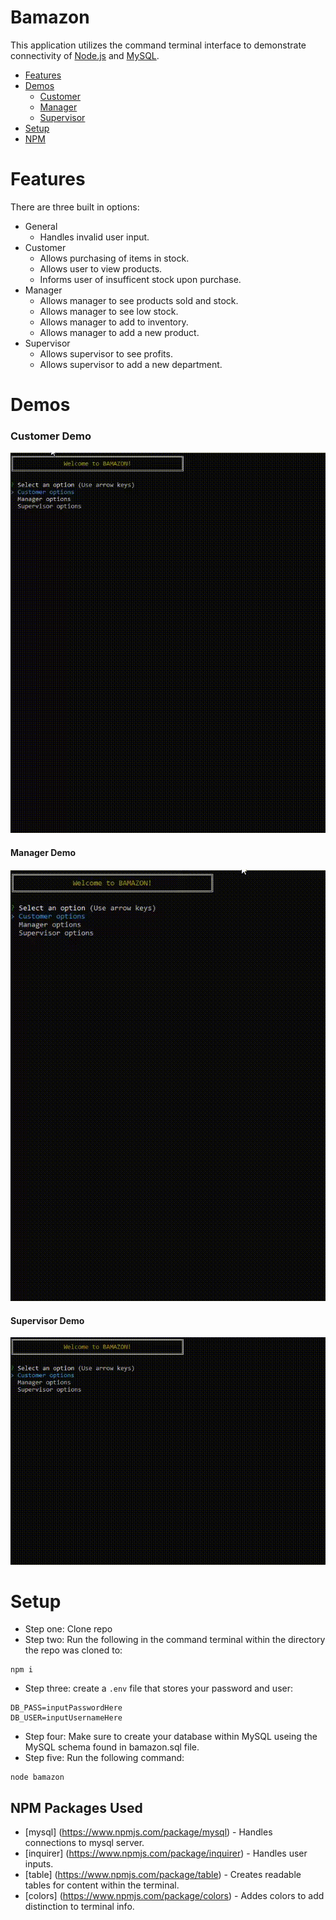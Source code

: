 # Bamazon
This application utilizes the command terminal interface to demonstrate connectivity of [Node.js](https://nodejs.org/en/) and [MySQL](https://www.mysql.com/). 

* [Features](#features)
* [Demos](#demo)
    * [Customer](#customer)
    * [Manager](#manager)
    * [Supervisor](#supervisor)
* [Setup](#setup)
* [NPM](#npm)

# <a name="features"></a>Features

There are three built in options:

- General
    - Handles invalid user input.
- Customer
    - Allows purchasing of items in stock.
    - Allows user to view products.
    - Informs user of insufficent stock upon purchase.
- Manager
    - Allows manager to see products sold and stock.
    - Allows manager to see low stock.
    - Allows manager to add to inventory.
    - Allows manager to add a new product.
- Supervisor
    - Allows supervisor to see profits.
    - Allows supervisor to add a new department.

# <a name="demo"></a>Demos

### <a name="customer">Customer Demo
![Customer](/gifs/customer.gif)

#### <a name="manager">Manager Demo
![Manager](/gifs/manager.gif)

#### <a name="supervisor">Supervisor Demo
![Supervisor](/gifs/supervisor.gif)

# <a name="setup"></a>Setup

* Step one: Clone repo
* Step two: Run the following in the command terminal within the directory the repo was cloned to:
```
npm i
```
* Step three: create a `.env` file that stores your password and user:
```
DB_PASS=inputPasswordHere
DB_USER=inputUsernameHere
```
* Step four: Make sure to create your database within MySQL useing the MySQL schema found in bamazon.sql file. 
* Step five: Run the following command:
```
node bamazon
```

## <a name="npm"></a>NPM Packages Used
* [mysql] (https://www.npmjs.com/package/mysql) - Handles connections to mysql server.
* [inquirer] (https://www.npmjs.com/package/inquirer) - Handles user inputs.
* [table] (https://www.npmjs.com/package/table) - Creates readable tables for content within the terminal.
* [colors] (https://www.npmjs.com/package/colors) - Addes colors to add distinction to terminal info.